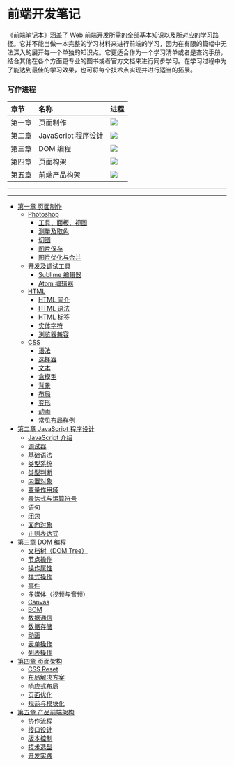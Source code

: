 # 前端开发笔记



   《前端笔记本》涵盖了 Web 前端开发所需的全部基本知识以及所对应的学习路径。它并不能当做一本完整的学习材料来进行前端的学习，因为在有限的篇幅中无法深入的展开每一个单独的知识点。它更适合作为一个学习清单或者是查询手册，结合其他在各个方面更专业的图书或者官方文档来进行同步学习。在学习过程中为了能达到最佳的学习效果，也可将每个技术点实现并进行适当的拓展。

### 写作进程


| 章节   | 名称              | 进程                                |
| :--- | :-------------- | :-------------------------------- |
| 第一章  | 页面制作            | ![](http://progressed.io/bar/100) |
| 第二章  | JavaScript 程序设计 | ![](http://progressed.io/bar/100) |
| 第三章  | DOM 编程            | ![](http://progressed.io/bar/100) |
| 第四章  | 页面构架            | ![](http://progressed.io/bar/100) |
| 第五章  | 前端产品构架        | ![](http://progressed.io/bar/100) |

---------------------------------------------------------------------------------------------------------------------------------------
---------------------------------------------------------------------------------------------------------------------------------------
- [第一章  页面制作](chapter1/00_intro.md)
  - [Photoshop](chapter1/01_00photoshop.md)
    - [工具、面板、视图](chapter1/01_01_tool_panel_view.md)
    - [测量及取色](chapter1/01_02_measurement_and_color.md)
    - [切图](chapter1/01_03_slice.md)
    - [图片保存](chapter1/01_04_save_image.md)
    - [图片优化与合并](chapter1/01_05_image_optimisation.md)
  - [开发及调试工具](chapter1/02_00dev_tools.md)
    - [Sublime 编辑器](chapter1/02_01_sublime.md)
    - [Atom 编辑器](chapter1/02_02_atom.md)
  - [HTML](chapter1/03_html.md)
    - [HTML 简介](chapter1/03_01_html_intro.md)
    - [HTML 语法](chapter1/03_02_html_sytax.md)
    - [HTML 标签](chapter1/03_05_html_tags.md)
    - [实体字符](chapter1/03_03_html_ascii_encoding.md)
    - [浏览器兼容](chapter1/03_04_cross_browser.md)
  - [CSS](chapter1/04_css_intro.md)
    - [语法](chapter1/04_01_css_sytax.md)
    - [选择器](chapter1/04_02_selector.md)
    - [文本](chapter1/04_03_text.md)
    - [盒模型](chapter1/04_04_box_model.md)
    - [背景](chapter1/04_05_background.md)
    - [布局](chapter1/04_06_layout.md)
    - [变形](chapter1/04_07_transform.md)
    - [动画](chapter1/04_08_animation.md)
    - [常见布局样例](chapter1/04_09_layout_demo.md)
- [第二章  JavaScript 程序设计](chapter2/00_intro.md)
  - [JavaScript 介绍](chapter2/01_javascript_intro.md)
  - [调试器](chapter2/02_dev_tools.md)
  - [基础语法](chapter2/03_basic_syntax.md)
  - [类型系统](chapter2/04_data_type.md)
  - [类型判断](chapter2/11_js_type_determin.md)
  - [内置对象](chapter2/05_internal_object.md)
  - [变量作用域](chapter2/06_scope.md)
  - [表达式与运算符号](chapter2/07_statement_and_operator.md)
  - [语句](chapter2/08_statement.md)
  - [闭包](chapter2/09_closure.md)
  - [面向对象](chapter2/10_object.md)
  - [正则表达式](chapter2/12_reg_exp.md)
- [第三章  DOM 编程](chapter3/00_intro.md)
  - [文档树（DOM Tree）](chapter3/01_dom_tree.md)
  - [节点操作](chapter3/02_node_manipulation.md)
  - [操作属性](chapter3/03_attribute.md)
  - [样式操作](chapter3/04_style_manipulation.md)
  - [事件](chapter3/05_events.md)
  - [多媒体（视频与音频）](chapter3/08_multimedia.md)
  - [Canvas](chapter3/07_canvas.md)
  - [BOM](chapter3/10_bom.md)
  - [数据通信](chapter3/09_network.md)
  - [数据存储](chapter3/11_storage.md)
  - [动画](chapter3/06_animation.md)
  - [表单操作](chapter3/12_form_manipulation.md)
  - [列表操作](chapter3/13_list_manipulation.md)
- [第四章  页面架构](chapter4/00_intro.md)
  - [CSS Reset](chapter4/01_CSS_Reset.md)
  - [布局解决方案](chapter4/02_layout.md)
  - [响应式布局](chapter4/03_responsive.md)
  - [页面优化](chapter4/04_page_optimisation.md)
  - [规范与模块化](chapter4/05_modulation.md)
- [第五章  产品前端架构](chapter5/00_intro.md)
  - [协作流程](chapter5/01_collaboration.md)
  - [接口设计](chapter5/02_design_api.md)
  - [版本控制](chapter5/03_version_control.md)
  - [技术选型](chapter5/04_tech_selection.md)
  - [开发实践](chapter5/05_development.md)
